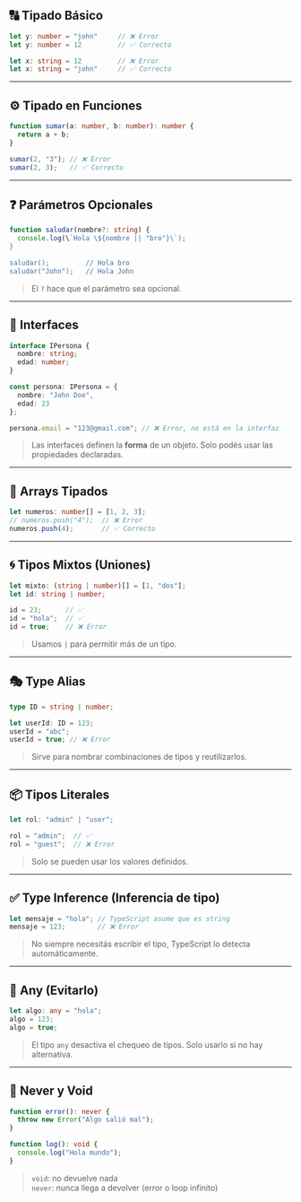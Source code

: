 
## 🔠 Tipado Básico

```ts
let y: number = "john"     // ❌ Error
let y: number = 12         // ✅ Correcto

let x: string = 12         // ❌ Error
let x: string = "john"     // ✅ Correcto
```

---

## ⚙️ Tipado en Funciones

```ts
function sumar(a: number, b: number): number {
  return a + b;
}

sumar(2, "3"); // ❌ Error
sumar(2, 3);   // ✅ Correcto
```

---

## ❓ Parámetros Opcionales

```ts
function saludar(nombre?: string) {
  console.log(\`Hola \${nombre || "bro"}\`);
}

saludar();         // Hola bro
saludar("John");   // Hola John
```

> El `?` hace que el parámetro sea opcional.

---

## 🧱 Interfaces

```ts
interface IPersona {
  nombre: string;
  edad: number;
}

const persona: IPersona = {
  nombre: "John Doe",
  edad: 23
};

persona.email = "123@gmail.com"; // ❌ Error, no está en la interfaz
```

> Las interfaces definen la **forma** de un objeto. Solo podés usar las propiedades declaradas.

---

## 🔢 Arrays Tipados

```ts
let numeros: number[] = [1, 2, 3];
// numeros.push("4");  // ❌ Error
numeros.push(4);       // ✅ Correcto
```

---

## 🌀 Tipos Mixtos (Uniones)

```ts
let mixto: (string | number)[] = [1, "dos"];
let id: string | number;

id = 23;      // ✅
id = "hola";  // ✅
id = true;    // ❌ Error
```

> Usamos `|` para permitir más de un tipo.

---

## 🎭 Type Alias

```ts
type ID = string | number;

let userId: ID = 123;
userId = "abc";
userId = true; // ❌ Error
```

> Sirve para nombrar combinaciones de tipos y reutilizarlos.

---

## 📦 Tipos Literales

```ts
let rol: "admin" | "user";

rol = "admin";  // ✅
rol = "guest";  // ❌ Error
```

> Solo se pueden usar los valores definidos.

---

## ✅ Type Inference (Inferencia de tipo)

```ts
let mensaje = "hola"; // TypeScript asume que es string
mensaje = 123;        // ❌ Error
```

> No siempre necesitás escribir el tipo, TypeScript lo detecta automáticamente.

---

## 🧪 Any (Evitarlo)

```ts
let algo: any = "hola";
algo = 123;
algo = true;
```

> El tipo `any` desactiva el chequeo de tipos. Solo usarlo si no hay alternativa.

---

## 🧰 Never y Void

```ts
function error(): never {
  throw new Error("Algo salió mal");
}

function log(): void {
  console.log("Hola mundo");
}
```

> `void`: no devuelve nada  
> `never`: nunca llega a devolver (error o loop infinito)
